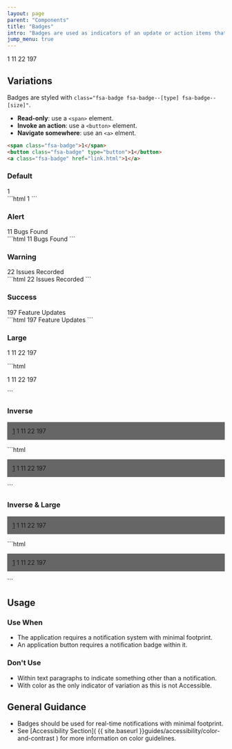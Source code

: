 ```yaml
---
layout: page
parent: "Components"
title: "Badges"
intro: "Badges are used as indicators of an update or action items that have yet to be completed."
jump_menu: true
---
```


<div class="ds-preview">
  <p>
    <span class="fsa-badge">1</span>
    <span class="fsa-badge fsa-badge--alert">11</span>
    <span class="fsa-badge fsa-badge--warning">22</span>
    <span class="fsa-badge fsa-badge--success">197</span>
  </p>
</div>

## Variations

Badges are styled with `class="fsa-badge fsa-badge--[type] fsa-badge--[size]"`.

* **Read-only**: use a `<span>` element.
* **Invoke an action**: use a `<button>` element.
* **Navigate somewhere**: use an `<a>` elment.

```html
<span class="fsa-badge">1</span>
<button class="fsa-badge" type="button">1</button>
<a class="fsa-badge" href="link.html">1</a>
```

### Default

<div class="ds-preview">
  <span class="fsa-badge">1</span>
</div>
```html
<span class="fsa-badge">1</span>
```

### Alert

<div class="ds-preview">
  <span class="fsa-badge fsa-badge--alert">11</span> Bugs Found
</div>
```html
<span class="fsa-badge fsa-badge--alert">11</span> Bugs Found
```

### Warning

<div class="ds-preview">
  <span class="fsa-badge fsa-badge--warning">22</span> Issues Recorded
</div>
```html
<span class="fsa-badge fsa-badge--warning">22</span> Issues Recorded
```

### Success

<div class="ds-preview">
  <span class="fsa-badge fsa-badge--success">197</span> Feature Updates
</div>
```html
<span class="fsa-badge fsa-badge--success">197</span> Feature Updates
```

### Large

<div class="ds-preview">
  <p>
    <span class="fsa-badge fsa-badge--large">1</span>
    <span class="fsa-badge fsa-badge--large fsa-badge--alert">11</span>
    <span class="fsa-badge fsa-badge--large fsa-badge--warning">22</span>
    <span class="fsa-badge fsa-badge--large fsa-badge--success">197</span>
  </p>
</div>
```html
<p>
  <span class="fsa-badge fsa-badge--large">1</span>
  <span class="fsa-badge fsa-badge--large fsa-badge--alert">11</span>
  <span class="fsa-badge fsa-badge--large fsa-badge--warning">22</span>
  <span class="fsa-badge fsa-badge--large fsa-badge--success">197</span>
</p>
```

### Inverse


<div class="ds-preview">
  <p style="background-color: #666; padding: 12px">
    <a class="fsa-badge fsa-badge--inverse" href="link/to/asdfasdf.html">1</a>
    <span class="fsa-badge fsa-badge--inverse">1</span>
    <span class="fsa-badge fsa-badge--inverse">11</span>
    <span class="fsa-badge fsa-badge--inverse">22</span>
    <span class="fsa-badge fsa-badge--inverse">197</span>
  </p>
</div>
```html
<p style="background-color: #666; padding: 12px">
  <a class="fsa-badge fsa-badge--inverse" href="link/to/asdfasdf.html">1</a>
  <span class="fsa-badge fsa-badge--inverse">1</span>
  <span class="fsa-badge fsa-badge--inverse">11</span>
  <span class="fsa-badge fsa-badge--inverse">22</span>
  <span class="fsa-badge fsa-badge--inverse">197</span>
</p>
```

### Inverse & Large


<div class="ds-preview">
  <p style="background-color: #666; padding: 12px">
    <a class="fsa-badge fsa-badge--large fsa-badge--inverse" href="link/to/asdfasdf.html">1</a>
    <span class="fsa-badge fsa-badge--large fsa-badge--inverse">1</span>
    <span class="fsa-badge fsa-badge--large fsa-badge--inverse">11</span>
    <span class="fsa-badge fsa-badge--large fsa-badge--inverse">22</span>
    <span class="fsa-badge fsa-badge--large fsa-badge--inverse">197</span>
  </p>
</div>
```html
<p style="background-color: #666; padding: 12px">
  <a class="fsa-badge fsa-badge--large fsa-badge--inverse" href="link/to/asdfasdf.html">1</a>
  <span class="fsa-badge fsa-badge--large fsa-badge--inverse">1</span>
  <span class="fsa-badge fsa-badge--large fsa-badge--inverse">11</span>
  <span class="fsa-badge fsa-badge--large fsa-badge--inverse">22</span>
  <span class="fsa-badge fsa-badge--large fsa-badge--inverse">197</span>
</p>
```

## Usage

### Use When

* The application requires a notification system with minimal footprint.
* An application button requires a notification badge within it.

### Don't Use

* Within text paragraphs to indicate something other than a notification.
* With color as the only indicator of variation as this is not Accessible.

## General Guidance

* Badges should be used for real-time notifications with minimal footprint.
* See [Accessibility Section]( {{ site.baseurl }}guides/accessibility/color-and-contrast ) for more information on color guidelines.
